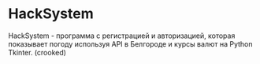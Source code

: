 # HackSystem
HackSystem - программа с регистрацией и авторизацией, которая показывает погоду используя API в Белгороде и курсы валют на Python Tkinter. (crooked)